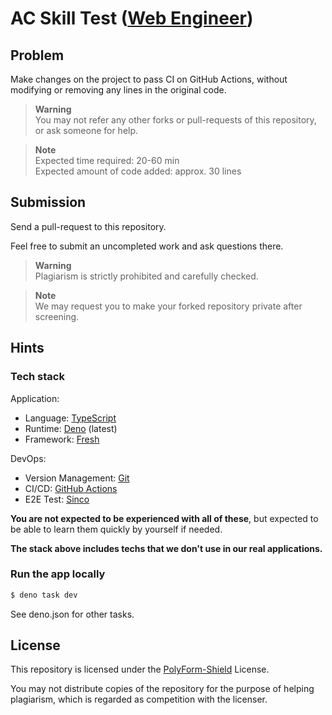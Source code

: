 # AC Skill Test ([Web Engineer](https://activeconnector.notion.site/Active-Connector-Web-Engineer-002bfe6bbd764d5e9790b51651497952))

## Problem

Make changes on the project to pass CI on GitHub Actions, without modifying or
removing any lines in the original code.

> **Warning**\
> You may not refer any other forks or pull-requests of this repository, or ask
> someone for help.

> **Note**\
> Expected time required: 20-60 min\
> Expected amount of code added: approx. 30 lines

## Submission

Send a pull-request to this repository.

Feel free to submit an uncompleted work and ask questions there.

> **Warning**\
> Plagiarism is strictly prohibited and carefully checked.

> **Note**\
> We may request you to make your forked repository private after screening.

## Hints

### Tech stack

Application:

- Language: [TypeScript](https://www.typescriptlang.org/)
- Runtime: [Deno](https://deno.land/) (latest)
- Framework: [Fresh](https://fresh.deno.dev/)

DevOps:

- Version Management: [Git](https://git-scm.com/)
- CI/CD: [GitHub Actions](https://github.co.jp/features/actions)
- E2E Test: [Sinco](https://drash.land/sinco/)

**You are not expected to be experienced with all of these**, but expected to be
able to learn them quickly by yourself if needed.

**The stack above includes techs that we don't use in our real applications.**

### Run the app locally

```sh
$ deno task dev
```

See deno.json for other tasks.

## License

This repository is licensed under the [PolyForm-Shield](LICENSE.md) License.

You may not distribute copies of the repository for the purpose of helping
plagiarism, which is regarded as competition with the licenser.
